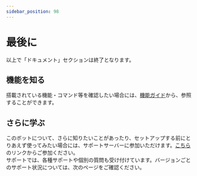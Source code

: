 ```yaml
---
sidebar_position: 98
---
```

# 最後に
以上で「ドキュメント」セクションは終了となります。  

## 機能を知る
  搭載されている機能・コマンド等を確認したい場合には、[機能ガイド](../guide/overview.md)から、参照することができます。

## さらに学ぶ
  このボットについて、さらに知りたいことがあったり、セットアップする前にとりあえず使ってみたい場合には、サポートサーバーに参加いただけます。[こちら](https://sr.usamyon.moe/8QZw)のリンクからご参加ください。  
  サポートでは、各種サポートや個別の質問も受け付けています。バージョンごとのサポート状況については、次のページをご確認ください。
